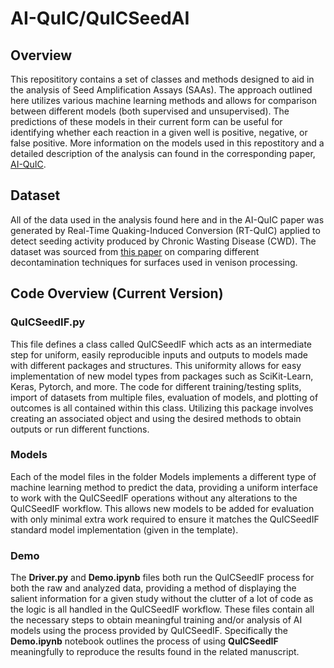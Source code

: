 # AI-QuIC/QuICSeedAI
 
## Overview
This reposititory contains a set of classes and methods designed to aid in the analysis of Seed Amplification Assays (SAAs). The approach outlined here utilizes various machine learning methods and allows for comparison between different models (both supervised and unsupervised). The predictions of these models in their current form can be useful for identifying whether each reaction in a given well is positive, negative, or false positive. More information on the models used in this repostitory and a detailed description of the analysis can found in the corresponding paper, [AI-QuIC](https://doi.org/10.1101/2024.10.16.618742).

## Dataset
All of the data used in the analysis found here and in the AI-QuIC paper was generated by Real-Time Quaking-Induced Conversion (RT-QuIC) applied to detect seeding activity produced by Chronic Wasting Disease (CWD). The dataset was sourced from [this paper](https://www.biorxiv.org/content/10.1101/2024.07.23.604851v1) on comparing different decontamination techniques for surfaces used in venison processing.

## Code Overview (Current Version)
### **QuICSeedIF.py** 
This file defines a class called QuICSeedIF which acts as an intermediate step for uniform, easily reproducible inputs and outputs to models made with different packages and structures. This uniformity allows for easy implementation of new model types from packages such as SciKit-Learn, Keras, Pytorch, and more. The code for different training/testing splits, import of datasets from multiple files, evaluation of models, and plotting of outcomes is all contained within this class. Utilizing this package involves creating an associated object and using the desired methods to obtain outputs or run different functions.

### Models
Each of the model files in the folder Models implements a different type of machine learning method to predict the data, providing a uniform interface to work with the QuICSeedIF operations without any alterations to the QuICSeedIF workflow. This allows new models to be added for evaluation with only minimal extra work required to ensure it matches the QuICSeedIF standard model implementation (given in the template).

### Demo
The **Driver.py** and **Demo.ipynb** files both run the QuICSeedIF process for both the raw and analyzed data, providing a method of displaying the salient information for a given study without the clutter of a lot of code as the logic is all handled in the QuICSeedIF workflow. These files contain all the necessary steps to obtain meaningful training and/or analysis of AI models using the process provided by QuICSeedIF. Specifically the **Demo.ipynb** notebook outlines the process of using **QuICSeedIF** meaningfully to reproduce the results found in the related manuscript.
